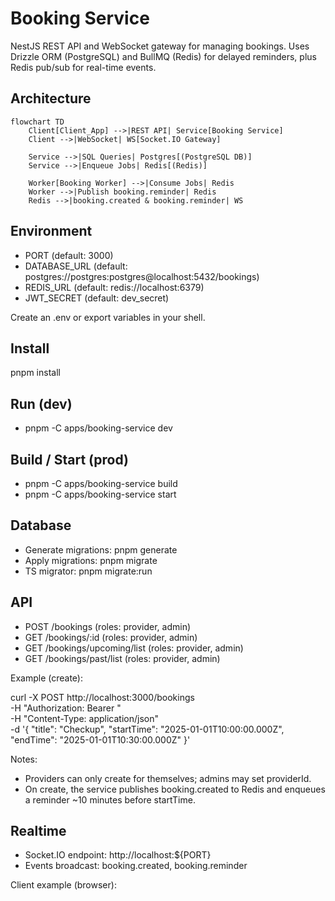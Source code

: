 # Booking Service

NestJS REST API and WebSocket gateway for managing bookings. Uses Drizzle ORM (PostgreSQL) and BullMQ (Redis) for delayed reminders, plus Redis pub/sub for real-time events.

## Architecture

```mermaid
flowchart TD
    Client[Client_App] -->|REST API| Service[Booking Service]
    Client -->|WebSocket| WS[Socket.IO Gateway]

    Service -->|SQL Queries| Postgres[(PostgreSQL DB)]
    Service -->|Enqueue Jobs| Redis[(Redis)]

    Worker[Booking Worker] -->|Consume Jobs| Redis
    Worker -->|Publish booking.reminder| Redis
    Redis -->|booking.created & booking.reminder| WS
```

## Environment
- PORT (default: 3000)
- DATABASE_URL (default: postgres://postgres:postgres@localhost:5432/bookings)
- REDIS_URL (default: redis://localhost:6379)
- JWT_SECRET (default: dev_secret)

Create an .env or export variables in your shell.

## Install
pnpm install

## Run (dev)
- pnpm -C apps/booking-service dev

## Build / Start (prod)
- pnpm -C apps/booking-service build
- pnpm -C apps/booking-service start

## Database
- Generate migrations: pnpm generate
- Apply migrations: pnpm migrate
- TS migrator: pnpm migrate:run

## API
- POST /bookings (roles: provider, admin)
- GET /bookings/:id (roles: provider, admin)
- GET /bookings/upcoming/list (roles: provider, admin)
- GET /bookings/past/list (roles: provider, admin)

Example (create):

curl -X POST http://localhost:3000/bookings \
  -H "Authorization: Bearer <JWT>" \
  -H "Content-Type: application/json" \
  -d '{
    "title": "Checkup",
    "startTime": "2025-01-01T10:00:00.000Z",
    "endTime": "2025-01-01T10:30:00.000Z"
  }'

Notes:
- Providers can only create for themselves; admins may set providerId.
- On create, the service publishes booking.created to Redis and enqueues a reminder ~10 minutes before startTime.

## Realtime
- Socket.IO endpoint: http://localhost:${PORT}
- Events broadcast: booking.created, booking.reminder

Client example (browser):

<script>
  const s = io('http://localhost:3000');
  s.on('booking.created', console.log);
  s.on('booking.reminder', console.log);
</script>
